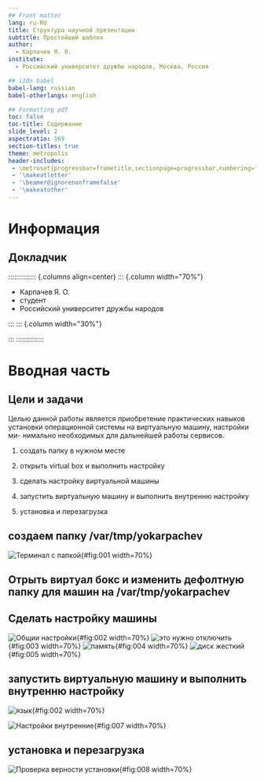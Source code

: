 ```yaml
---
## Front matter
lang: ru-RU
title: Структура научной презентации
subtitle: Простейший шаблон
author:
  - Карпачев Я. О.
institute:
  - Российский университет дружбы народов, Москва, Россия

## i18n babel
babel-lang: russian
babel-otherlangs: english

## Formatting pdf
toc: false
toc-title: Содержание
slide_level: 2
aspectratio: 169
section-titles: true
theme: metropolis
header-includes:
 - \metroset{progressbar=frametitle,sectionpage=progressbar,numbering=fraction}
 - '\makeatletter'
 - '\beamer@ignorenonframefalse'
 - '\makeatother'
---
```


# Информация

## Докладчик

:::::::::::::: {.columns align=center}
::: {.column width="70%"}

  * Карпачев Я. О.
  * студент
  * Российский университет дружбы народов

:::
::: {.column width="30%"}

:::
::::::::::::::

# Вводная часть

## Цели и задачи

Целью данной работы является приобретение практических навыков
установки операционной системы на виртуальную машину, настройки ми-
нимально необходимых для дальнейшей работы сервисов.

1. создать папку в нужном месте

2. открыть virtual box и выполнить настройку

3. сделать настройку виртуальной машины

4. запустить виртуальную машину и выполнить внутренню настройку

5. установка и перезагрузка

## создаем папку /var/tmp/yokarpachev

![Терминал с папкой](image/1.png){#fig:001 width=70%}

## Отрыть виртуал бокс и изменить дефолтную папку для машин на /var/tmp/yokarpachev

## Сделать настройку машины

![Общии настройки](image/2.png){#fig:002 width=70%}
![это нужно отключить](image/3.png){#fig:003 width=70%}
![память](image/4.png){#fig:004 width=70%}
![диск жесткий](image/5.png){#fig:005 width=70%}

## запустить виртуальную машину и выполнить внутренню настройку

![язык](image/6.png){#fig:002 width=70%}

![Настройки внутренние](image/7.png){#fig:007 width=70%}

## установка и перезагрузка

![Проверка верности установки](image/8.png){#fig:008 width=70%}
